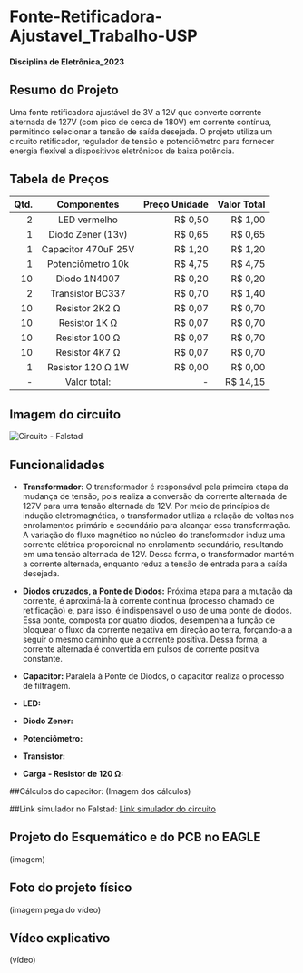 # Fonte-Retificadora-Ajustavel_Trabalho-USP
#### Disciplina de Eletrônica_2023

## Resumo do Projeto
Uma fonte retificadora ajustável de 3V a 12V que converte corrente alternada de 127V (com pico de cerca de 180V) em corrente contínua, permitindo selecionar a tensão de saída desejada. O projeto utiliza um circuito retificador, regulador de tensão e potenciômetro para fornecer energia flexível a dispositivos eletrônicos de baixa potência.

## Tabela de Preços
| Qtd. | Componentes         | Preço Unidade | Valor Total |
|-----:|:-------------------:| -------------:| -----------:|
| 2    | LED vermelho        | R$ 0,50       | R$ 1,00     |
| 1    | Diodo Zener (13v)   | R$ 0,65       | R$ 0,65     | 
| 1    | Capacitor 470uF 25V | R$ 1,20       | R$ 1,20     |
| 1    | Potenciômetro 10k   | R$ 4,75       | R$ 4,75     |
| 10   | Diodo 1N4007        | R$ 0,20       | R$ 0,20     |
| 2    | Transistor BC337    | R$ 0,70       | R$ 1,40     |
| 10   | Resistor 2K2 Ω      | R$ 0,07       | R$ 0,70     |
| 10   | Resistor 1K Ω       | R$ 0,07       | R$ 0,70     |
| 10   | Resistor 100 Ω      | R$ 0,07       | R$ 0,70     |
| 10   | Resistor 4K7 Ω      | R$ 0,07       | R$ 0,70     |
| 1    | Resistor 120 Ω  1W  | R$ 0,00       | R$ 0,00     |
| -    | Valor total:        | -             | R$ 14,15    |

## Imagem do circuito
![Circuito - Falstad](https://github.com/eduda-agc/FonteRetificadoraAjustavel-Trabalho-USP/assets/137100218/31f3f68e-4767-416d-ac14-bc1269d75910 "Circuito pelo Falstad")

## Funcionalidades
+ **Transformador:** O transformador é responsável pela primeira etapa da mudança de tensão, pois realiza a conversão da corrente alternada de 127V para uma tensão alternada de 12V. Por meio de princípios de indução eletromagnética, o transformador utiliza a relação de voltas nos enrolamentos primário e secundário para alcançar essa transformação. A variação do fluxo magnético no núcleo do transformador induz uma corrente elétrica proporcional no enrolamento secundário, resultando em uma tensão alternada de 12V. Dessa forma, o transformador mantém a corrente alternada, enquanto reduz a tensão de entrada para a saída desejada.

+ **Diodos cruzados, a Ponte de Diodos:** Próxima etapa para a mutação da corrente, é aproximá-la à corrente contínua (processo chamado de retificação) e, para isso, é indispensável o uso de uma ponte de diodos. Essa ponte, composta por quatro diodos, desempenha a função de bloquear o fluxo da corrente negativa em direção ao terra, forçando-a a seguir o mesmo caminho que a corrente positiva. Dessa forma, a corrente alternada é convertida em pulsos de corrente positiva constante.

+ **Capacitor:** Paralela à Ponte de Diodos, o capacitor realiza o processo de filtragem.

+ **LED:**

+ **Diodo Zener:**

+ **Potenciômetro:**

+ **Transistor:**

+ **Carga - Resistor de 120 Ω:**

##Cálculos do capacitor:
(Imagem dos cálculos)

##Link simulador no Falstad:
[Link simulador do circuito ](https://tinyurl.com/25djvyen)

## Projeto do Esquemático e do PCB no EAGLE
(imagem)

## Foto do projeto físico
(imagem pega do vídeo)

## Vídeo explicativo
(vídeo)







